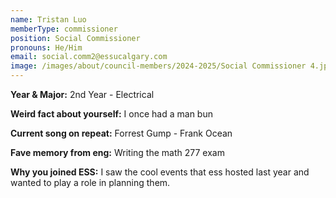 ```yaml
---
name: Tristan Luo
memberType: commissioner
position: Social Commissioner
pronouns: He/Him
email: social.comm2@essucalgary.com
image: /images/about/council-members/2024-2025/Social Commissioner 4.jpeg
---
```


**Year & Major:** 2nd Year - Electrical

**Weird fact about yourself:** I once had a man bun

**Current song on repeat:** Forrest Gump - Frank Ocean

**Fave memory from eng:** Writing the math 277 exam

**Why you joined ESS:** I saw the cool events that ess hosted last year and wanted to play a role in planning them.
